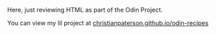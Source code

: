 Here, just reviewing HTML as part of the Odin Project.

You can view my lil project at <a href="christianpaterson.github.io/odin-recipes">christianpaterson.github.io/odin-recipes</a>
